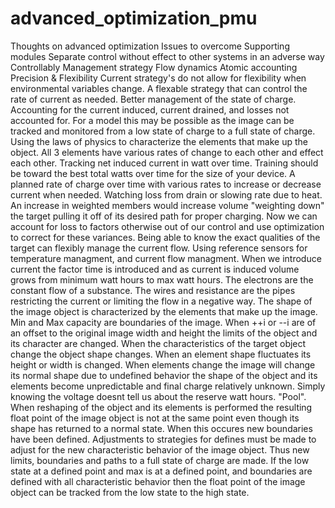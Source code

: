 # advanced_optimization_pmu
Thoughts on advanced optimization
Issues to overcome
Supporting modules 
Separate control without effect to other systems in an adverse way
Controllably
Management strategy
Flow dynamics 
Atomic accounting 
Precision & Flexibility
Current strategy's do not allow for flexibility when environmental variables change.
A flexable strategy that can control the rate of current as needed.
Better management of the state of charge.
Accounting for the current induced, current drained, and losses not accounted for.
For a model this may be possible as the image can be tracked and monitored from a low state of charge to a full state of charge.
Using the laws of physics to characterize the elements that make up the object.
All 3 elements have various rates of change to each other and effect each other.
Tracking net induced current in watt over time.
Training should be toward the best total watts over time for the size of your device.
A planned rate of charge over time with various rates to increase or decrease current when needed.
Watching loss from drain or slowing rate due to heat.
An increase in weighted members would increase volume "weighting down" the target pulling it off of its desired path for proper charging.
Now we can account for loss to factors otherwise out of our control and use optimization to correct for these variances.
Being able to know the exact qualities of the target can flexibly manage the current flow. Using reference sensors for temperature managment, and current flow managment.
When we introduce current the factor time is introduced and as current is induced volume grows from minimum watt hours to max watt hours.
The electrons are the constant flow of a substance. The wires and resistance are the pipes restricting the current or limiting the flow in a negative way.
The shape of the image object is characterized by the elements that make up the image. 
Min and Max capacity are boundaries of the image. When ++i or --i are of an offset to the original image width and height the limits of the object and its character are changed. When the characteristics of the target object change the object shape changes. When an element shape fluctuates its height or width is changed.
When elements change the image will change its normal shape due to undefined behavior the shape of the object and its elements become unpredictable and final charge relatively unknown. Simply knowing the voltage doesnt tell us about the reserve watt hours. "Pool". When reshaping of the object and its elements is performed the resulting float point of the image object is not at the same point even though its shape has returned to a normal state. When this occures new boundaries have been defined. Adjustments to strategies for defines must be made to adjust for the new characteristic behavior of the image object. Thus new limits, boundaries and paths to a full state of charge are made. If the low state at a defined point and max is at  a defined point, and boundaries are defined with all characteristic behavior then the float point of the image object can be tracked from the low state to the high state.
